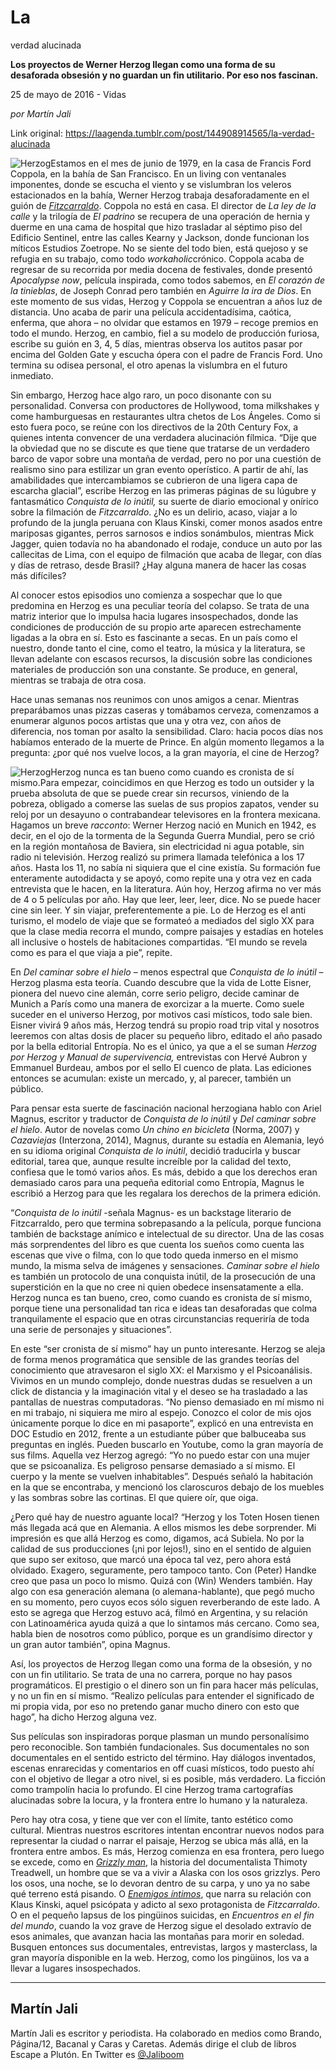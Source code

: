 # La
verdad alucinada

**Los proyectos de Werner Herzog llegan como
una forma de su desaforada obsesión y no guardan un fin utilitario. Por eso nos fascinan.**

25 de mayo de 2016 - Vidas

_por Martín Jali_

Link original: https://laagenda.tumblr.com/post/144908914565/la-verdad-alucinada

![Herzog](https://64.media.tumblr.com/f4ba4bd41142dabe1232b9c023f85247/tumblr_inline_pjzpj8d1yI1t6q87u_500.jpg)Estamos
en el mes de junio de 1979, en la casa de Francis Ford Coppola, en 
la bahía de San Francisco. En un living con ventanales imponentes,
donde se escucha el viento y se vislumbran los veleros estacionados
en la bahía, Werner Herzog trabaja desaforadamente en el guión de
[*Fitzcarraldo*](https://www.youtube.com/watch?v=YdOyDN1Xqkg).
Coppola no está en casa. El director de *La
ley de la calle* y la trilogía
de *El padrino* se
recupera de una operación de hernia y duerme en una cama de hospital
que hizo trasladar al séptimo piso del Edificio Sentinel, entre las
calles Kearny y Jackson, donde funcionan los míticos Estudios
Zoetrope.  No se siente del todo bien, está quejoso y se refugia en
su trabajo, como todo *workaholic*crónico. Coppola acaba de
regresar de su recorrida por media docena de festivales, donde
presentó *Apocalypse now*,
película inspirada, como todos sabemos, en *El
corazón de la tinieblas*, de
Joseph Conrad pero también en *Aguirre
la ira de Dios*. En este
momento de sus vidas, Herzog y Coppola se encuentran a años luz de
distancia. Uno acaba de parir una película accidentadísima,
caótica, enferma, que ahora – no olvidar que estamos en 1979 –
recoge premios en todo el mundo. Herzog, en cambio, fiel a su modelo
de producción furiosa, escribe su guión en 3, 4, 5 días, mientras
observa los autitos pasar por encima del Golden Gate y escucha ópera
con el padre de Francis Ford. Uno termina su odisea personal, el otro
apenas la vislumbra en el futuro inmediato.

Sin embargo, Herzog hace algo raro, un
poco disonante con su personalidad. Conversa con productores de
Hollywood, toma milkshakes y come hamburguesas en restaurantes ultra
chetos de Los Ángeles. Como si esto fuera poco, se reúne con los
directivos de la 20th Century Fox, a quienes intenta convencer de una
verdadera alucinación fílmica. “Dije que la obviedad que no se
discute es que tiene que tratarse de un verdadero barco de vapor
sobre una montaña de verdad, pero no por una cuestión de realismo
sino para estilizar un gran evento operístico. A partir de ahí, las
amabilidades que intercambiamos se cubrieron de una ligera capa de
escarcha glacial”, escribe Herzog en las primeras páginas de su
lúgubre y fantasmático *Conquista
de lo inútil,* su suerte de
diario emocional y onírico sobre la filmación de *Fitzcarraldo*.
¿No es un delirio, acaso, viajar a lo profundo de la jungla peruana
con Klaus Kinski, comer monos asados entre mariposas gigantes, perros
sarnosos e indios sonámbulos, mientras Mick Jagger, quien todavía
no ha abandonado el rodaje, conduce un auto por las callecitas de
Lima, con el equipo de filmación que acaba de llegar, con días y
días de retraso, desde Brasil? ¿Hay alguna manera de hacer las
cosas más difíciles?  


Al
conocer estos episodios uno comienza a sospechar que lo que predomina
en Herzog es una peculiar teoría del colapso. Se trata de una matriz
interior que lo impulsa hacia lugares insospechados, donde las
condiciones de producción de su propio arte aparecen estrechamente
ligadas a la obra en sí. Esto es fascinante a secas. En un país
como el nuestro, donde tanto el cine, como el teatro, la música y la
literatura, se llevan adelante con escasos recursos, la discusión
sobre las condiciones materiales de producción son una constante. Se
produce, en general, mientras se trabaja de otra cosa. 


Hace unas semanas nos reunimos con unos
amigos a cenar. Mientras preparábamos unas pizzas caseras y
tomábamos cerveza, comenzamos a enumerar algunos pocos artistas que
una y otra vez, con años de diferencia, nos toman por asalto la
sensibilidad. Claro: hacia pocos días nos habíamos enterado de la
muerte de Prince. En algún momento llegamos a la pregunta: ¿por qué
nos vuelve locos, a la gran mayoría, el cine de Herzog? 


![Herzog](https://64.media.tumblr.com/f4ba4bd41142dabe1232b9c023f85247/tumblr_inline_pjzpj8d1yI1t6q87u_500.jpg)Herzog nunca es tan bueno como cuando es cronista de sí
mismo.Para empezar, coincidimos en que Herzog
es todo un outsider y la prueba absoluta de que se puede crear sin
recursos, viniendo de la pobreza, obligado a comerse las suelas de
sus propios zapatos, vender su reloj por un desayuno o contrabandear
televisores en la frontera mexicana. Hagamos un breve *racconto*:
Werner Herzog nació en Munich en 1942, es decir, en el ojo de la
tormenta de la Segunda Guerra Mundial, pero se crió en la región
montañosa de Baviera, sin electricidad ni agua potable, sin radio ni
televisión. Herzog realizó su primera llamada telefónica a los 17
años. Hasta los 11, no sabía ni siquiera que el cine existía. Su
formación fue enteramente autodidacta y se apoyó, como repite una y
otra vez en cada entrevista que le hacen, en la literatura.  Aún
hoy, Herzog afirma no ver más de 4 o 5 películas por año. Hay que
leer, leer, leer, dice. No se puede hacer cine sin leer. Y sin
viajar, preferentemente a pie. Lo de Herzog es el anti turismo, el
modelo de viaje que se formateó a mediados del siglo XX para que la
clase media recorra el mundo, compre paisajes y estadías en hoteles
all inclusive o hostels de habitaciones compartidas. “El mundo se
revela como es para el que viaja a pie”, repite. 


En
*Del caminar sobre el hielo*
– menos espectral que *Conquista
de lo inútil* –Herzog plasma
esta teoría. Cuando descubre que la vida de Lotte Eisner, pionera
del nuevo cine alemán, corre serio peligro, decide caminar de Munich
a París como una manera de exorcizar a la muerte. Como suele suceder
en el universo Herzog, por motivos casi místicos, todo sale bien.
Eisner vivirá 9 años más, Herzog tendrá su propio road trip vital
y nosotros leeremos con altas dosis de placer su pequeño libro,
editado el año pasado por la bella editorial Entropía. No es el
único, ya que a el se suman *Herzog
por Herzog y*  *Manual
de supervivencia,*  entrevistas
con Hervé Aubron y Emmanuel Burdeau, ambos por el sello El cuenco de
plata. Las ediciones entonces se acumulan: existe un mercado, y, al
parecer, también un público.    


Para pensar esta suerte de fascinación
nacional herzogiana hablo con Ariel Magnus, escritor y traductor de
*Conquista de lo inútil*
y *Del caminar sobre el hielo*.
Autor de novelas como *Un chino
en bicicleta* (Norma, 2007) y
*Cazaviejas*
(Interzona, 2014), Magnus, durante su estadía en Alemania, leyó en
su idioma original *Conquista de
lo inútil*, decidió
traducirla y buscar editorial, tarea que, aunque resulte increíble
por la calidad del texto, confiesa que le tomó varios años. Es más,
debido a que los derechos eran demasiado caros para una pequeña
editorial como Entropía, Magnus le escribió a Herzog para que les
regalara los derechos de la primera edición. 


“*Conquista de lo inútil*
-señala Magnus- es un backstage literario de Fitzcarraldo, pero que
termina sobrepasando a la película, porque funciona también de
backstage anímico e intelectual de su director. Una
de las cosas más sorprendentes del libro es que cuenta los sueños
como cuenta las escenas que vive o filma, con lo que todo queda
inmerso en el mismo mundo, la misma selva de imágenes y
sensaciones. *Caminar sobre
el hielo* es también un
protocolo de una conquista inútil, de la prosecución de una
superstición en la que no cree ni quien obedece insensatamente a
ella. Herzog nunca es tan bueno, creo, como cuando es cronista de sí
mismo, porque tiene una personalidad tan rica e ideas tan desaforadas
que colma tranquilamente el espacio que en otras circunstancias
requeriría de toda una serie de personajes y situaciones”. 

En este “ser cronista de sí mismo”
hay un punto interesante. Herzog se aleja de forma menos programática
que sensible de las grandes teorías del conocimiento que atravesaron
el siglo XX: el Marxismo y el Psicoanálisis. Vivimos en un mundo
complejo, donde nuestras dudas se resuelven a un click de distancia y
la imaginación vital y el deseo se ha trasladado a las pantallas de
nuestras computadoras. “No pienso demasiado en mí mismo ni en mi
trabajo, ni siquiera me miro al espejo. Conozco el color de mis ojos
únicamente porque lo dice en mi pasaporte”, explicó en una
entrevista en DOC Estudio en 2012, frente a un estudiante púber que
balbuceaba sus preguntas en inglés. Pueden buscarlo en Youtube, como
la gran mayoría de sus films. Aquella vez Herzog agregó: “Yo no
puedo estar con una mujer que se psicoanaliza. Es peligroso pensarse
demasiado a sí mismo. El cuerpo y la mente se vuelven inhabitables”.
Después señaló la habitación en la que se encontraba, y mencionó
los claroscuros debajo de los muebles y las sombras sobre las
cortinas. El que quiere oír, que oiga.  


¿Pero qué hay de nuestro aguante local?
“Herzog y los Toten Hosen tienen más llegada acá que en Alemania.
A ellos mismos les debe sorprender. Mi impresión es que allá Herzog
es como, digamos, acá Subiela. No por la calidad de sus producciones
(¡ni por lejos!), sino en el sentido de alguien que supo ser
exitoso, que marcó una época tal vez, pero ahora está olvidado.
Exagero, seguramente, pero tampoco tanto. Con (Peter) Handke creo que
pasa un poco lo mismo. Quizá con (Win) Wenders también. Hay algo
con esa generación alemana (o alemana-hablante), que pegó mucho en
su momento, pero cuyos ecos sólo siguen reverberando de este lado. A
esto se agrega que Herzog estuvo acá, filmó en Argentina, y su
relación con Latinoamérica ayuda quizá a que lo sintamos más
cercano. Como sea, habla bien de nosotros como público, porque es un
grandísimo director y un gran autor también”, opina Magnus.

Así, los proyectos de Herzog llegan como
una forma de la obsesión, y no con un fin utilitario. Se trata de
una no carrera, porque no hay pasos programáticos. El prestigio o el
dinero son un fin para hacer más películas, y no un fin en sí
mismo. “Realizo películas para entender el significado de mi
propia vida, por eso no pretendo ganar mucho dinero con esto que
hago”, ha dicho Herzog alguna vez. 


Sus películas son inspiradoras porque
plasman un mundo personalísimo pero reconocible. Son también
fundacionales. Sus documentales no son documentales en el sentido
estricto del término. Hay diálogos inventados, escenas enrarecidas
y comentarios en off cuasi místicos, todo puesto ahí con el
objetivo de llegar a otro nivel, si es posible, más verdadero. La
ficción como trampolín hacia lo profundo. El cine Herzog trama
cartografías alucinadas sobre la locura, y la frontera entre lo
humano y la naturaleza.

Pero hay otra cosa, y tiene que ver con
el límite, tanto estético como cultural. Mientras nuestros
escritores intentan encontrar nuevos nodos para representar la ciudad
o narrar el paisaje, Herzog se ubica más allá, en la frontera entre
ambos. Es más, Herzog comienza en esa frontera, pero luego se
excede, como en [*Grizzly
man*](https://www.youtube.com/watch?v=8GQA7T2UzLc), la historia del
documentalista Thimoty Treadwell, un hombre que se va a vivir a
Alaska con los osos grizzlys. Pero los osos, una noche, se lo devoran
dentro de su carpa, y uno ya no sabe qué terreno está pisando. O
[*Enemigos
íntimos*](https://www.youtube.com/watch?v=8KSRo376S2Q), que narra su
relación con Klaus Kinski, aquel psicópata y adicto al sexo
protagonista de *Fitzcarraldo*.
O en el pequeño lapsus de los pingüinos suicidas, en *Encuentros
en el fin del mundo*, cuando la
voz grave de Herzog sigue el desolado extravío de esos animales, que
avanzan hacia las montañas para morir en soledad. Busquen entonces
sus documentales, entrevistas, largos y masterclass, la gran mayoría
disponible en la web. Herzog, como los pingüinos, los va a llevar a
lugares insospechados. 


  


---

Martín Jali
-----------

Martín Jali es escritor y periodista. Ha colaborado en medios como Brando, Página/12, Bacanal y Caras y Caretas. Además dirige el club de libros Escape a Plutón. En Twitter es [@Jaliboom](https://twitter.com/Jaliboom) 

